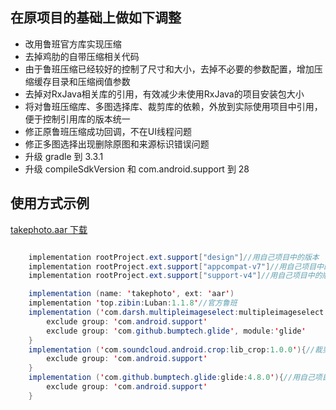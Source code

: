 ## 在原项目的基础上做如下调整
- 改用鲁班官方库实现压缩
- 去掉鸡肋的自带压缩相关代码
- 由于鲁班压缩已经较好的控制了尺寸和大小，去掉不必要的参数配置，增加压缩缓存目录和压缩阀值参数
- 去掉对RxJava相关库的引用，有效减少未使用RxJava的项目安装包大小
- 将对鲁班压缩库、多图选择库、裁剪库的依赖，外放到实际使用项目中引用，便于控制引用库的版本统一
- 修正原鲁班压缩成功回调，不在UI线程问题
- 修正多图选择出现删除原图和来源标识错误问题
- 升级 gradle 到 3.3.1
- 升级 compileSdkVersion 和 com.android.support 到 28
## 使用方式示例
[takephoto.aar 下载](./takephoto_library/aar/takephoto.aar)

```java

    implementation rootProject.ext.support["design"]//用自己项目中的版本
    implementation rootProject.ext.support["appcompat-v7"]//用自己项目中的版本
    implementation rootProject.ext.support["support-v4"]//用自己项目中的版本

    implementation (name: 'takephoto', ext: 'aar')
    implementation 'top.zibin:Luban:1.1.8'//官方鲁班
    implementation ('com.darsh.multipleimageselect:multipleimageselect:1.0.5'){//多图选择库
        exclude group: 'com.android.support'
        exclude group: 'com.github.bumptech.glide', module:'glide'
    }
    implementation ('com.soundcloud.android.crop:lib_crop:1.0.0'){//裁剪库
        exclude group: 'com.android.support'
    }
    implementation ('com.github.bumptech.glide:glide:4.8.0'){//用自己项目中的版本
        exclude group: 'com.android.support'
    }
```

